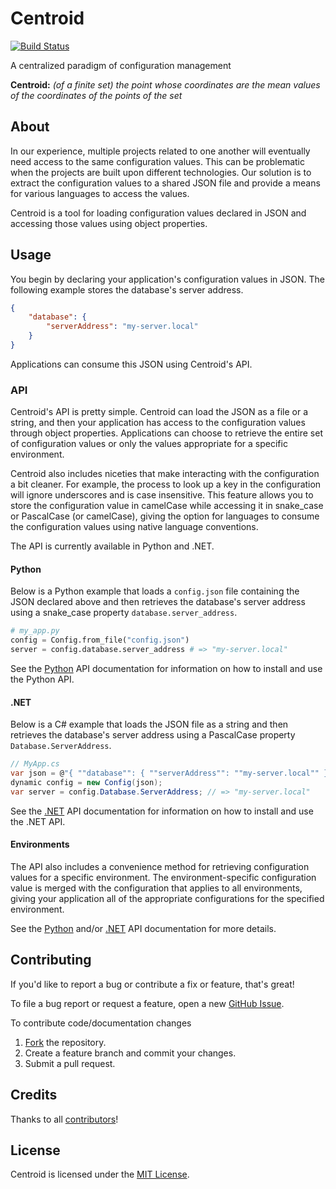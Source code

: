 # Centroid

[![Build Status](https://travis-ci.org/ResourceDataInc/Centroid.png?branch=master)](https://travis-ci.org/ResourceDataInc/Centroid)

A centralized paradigm of configuration management

**Centroid:** *(of a finite set) the point whose coordinates are the mean values of the coordinates of the points of the set*

## About

In our experience, multiple projects related to one another will eventually need access to the same configuration values. This can be problematic when the projects are built upon different technologies. Our solution is to extract the configuration values to a shared JSON file and provide a means for various languages to access the values.

Centroid is a tool for loading configuration values declared in JSON and accessing those values using object properties.

## Usage

You begin by declaring your application's configuration values in JSON. The following example stores the database's server address.

```json
{
    "database": {
        "serverAddress": "my-server.local"
    }
}
```

Applications can consume this JSON using Centroid's API.

### API

Centroid's API is pretty simple. Centroid can load the JSON as a file or a string, and then your application has access to the configuration values through object properties. Applications can choose to retrieve the entire set of configuration values or only the values appropriate for a specific environment.

Centroid also includes niceties that make interacting with the configuration a bit cleaner. For example, the process to look up a key in the configuration will ignore underscores and is case insensitive. This feature allows you to store the configuration value in camelCase while accessing it in snake_case or PascalCase (or camelCase), giving the option for languages to consume the configuration values using native language conventions.

The API is currently available in Python and .NET.

#### Python

Below is a Python example that loads a `config.json` file containing the JSON declared above and then retrieves the database's server address using a snake_case property `database.server_address`.

```py
# my_app.py
config = Config.from_file("config.json")
server = config.database.server_address # => "my-server.local"
```

See the [Python](python/README.md) API documentation for information on how to install and use the Python API.

#### .NET

Below is a C# example that loads the JSON file as a string and then retrieves the database's server address using a PascalCase property `Database.ServerAddress`.

```cs
// MyApp.cs
var json = @"{ ""database"": { ""serverAddress"": ""my-server.local"" } }";
dynamic config = new Config(json);
var server = config.Database.ServerAddress; // => "my-server.local"
```

See the [.NET](dot-net/README.md) API documentation for information on how to install and use the .NET API.

#### Environments

The API also includes a convenience method for retrieving configuration values for a specific environment. The environment-specific configuration value is merged with the configuration that applies to all environments, giving your application all of the appropriate configurations for the specified environment.

See the [Python](python/README.md) and/or [.NET](dot-net/README.md) API documentation for more details.

## Contributing

If you'd like to report a bug or contribute a fix or feature, that's great!

To file a bug report or request a feature, open a new [GitHub Issue](https://github.com/ResourceDataInc/Centroid/issues/new).

To contribute code/documentation changes

1. [Fork](https://github.com/ResourceDataInc/Centroid/fork) the repository.
1. Create a feature branch and commit your changes.
1. Submit a pull request.

## Credits

Thanks to all [contributors](https://github.com/ResourceDataInc/Centroid/graphs/contributors)!

## License

Centroid is licensed under the [MIT License](LICENSE.txt).
